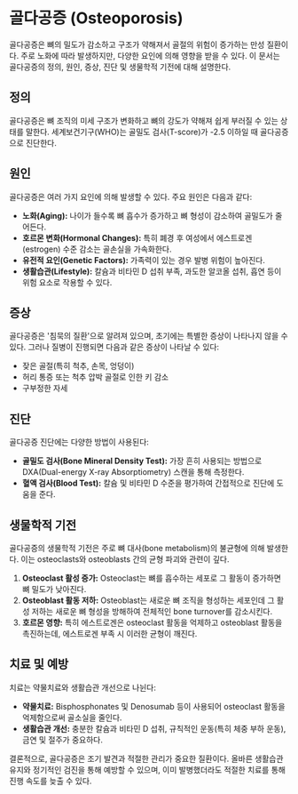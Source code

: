 

# 골다공증 (Osteoporosis)

골다공증은 뼈의 밀도가 감소하고 구조가 약해져서 골절의 위험이 증가하는 만성 질환이다. 주로 노화에 따라 발생하지만, 다양한 요인에 의해 영향을 받을 수 있다. 이 문서는 골다공증의 정의, 원인, 증상, 진단 및 생물학적 기전에 대해 설명한다.

## 정의
골다공증은 뼈 조직의 미세 구조가 변화하고 뼈의 강도가 약해져 쉽게 부러질 수 있는 상태를 말한다. 세계보건기구(WHO)는 골밀도 검사(T-score)가 -2.5 이하일 때 골다공증으로 진단한다.

## 원인
골다공증은 여러 가지 요인에 의해 발생할 수 있다. 주요 원인은 다음과 같다:

- **노화(Aging):** 나이가 들수록 뼈 흡수가 증가하고 뼈 형성이 감소하여 골밀도가 줄어든다.
- **호르몬 변화(Hormonal Changes):** 특히 폐경 후 여성에서 에스트로겐(estrogen) 수준 감소는 골손실을 가속화한다.
- **유전적 요인(Genetic Factors):** 가족력이 있는 경우 발병 위험이 높아진다.
- **생활습관(Lifestyle):** 칼슘과 비타민 D 섭취 부족, 과도한 알코올 섭취, 흡연 등이 위험 요소로 작용할 수 있다.

## 증상
골다공증은 '침묵의 질환'으로 알려져 있으며, 초기에는 특별한 증상이 나타나지 않을 수 있다. 그러나 질병이 진행되면 다음과 같은 증상이 나타날 수 있다:

- 잦은 골절(특히 척추, 손목, 엉덩이)
- 허리 통증 또는 척추 압박 골절로 인한 키 감소
- 구부정한 자세

## 진단
골다공증 진단에는 다양한 방법이 사용된다:

- **골밀도 검사(Bone Mineral Density Test):** 가장 흔히 사용되는 방법으로 DXA(Dual-energy X-ray Absorptiometry) 스캔을 통해 측정한다.
- **혈액 검사(Blood Test):** 칼슘 및 비타민 D 수준을 평가하여 간접적으로 진단에 도움을 준다.

## 생물학적 기전
골다공증의 생물학적 기전은 주로 뼈 대사(bone metabolism)의 불균형에 의해 발생한다. 이는 osteoclasts와 osteoblasts 간의 균형 파괴와 관련이 깊다.

1. **Osteoclast 활성 증가:** Osteoclast는 뼈를 흡수하는 세포로 그 활동이 증가하면 뼈 밀도가 낮아진다.
2. **Osteoblast 활동 저하:** Osteoblast는 새로운 뼈 조직을 형성하는 세포인데 그 활성 저하는 새로운 뼈 형성을 방해하여 전체적인 bone turnover를 감소시킨다.
3. **호르몬 영향:** 특히 에스트로겐은 osteoclast 활동을 억제하고 osteoblast 활동을 촉진하는데, 에스트로겐 부족 시 이러한 균형이 깨진다.

## 치료 및 예방
치료는 약물치료와 생활습관 개선으로 나뉜다:

- **약물치료:** Bisphosphonates 및 Denosumab 등이 사용되어 osteoclast 활동을 억제함으로써 골소실을 줄인다.
- **생활습관 개선:** 충분한 칼슘과 비타민 D 섭취, 규칙적인 운동(특히 체중 부하 운동), 금연 및 절주가 중요하다.

결론적으로, 골다공증은 조기 발견과 적절한 관리가 중요한 질환이다. 올바른 생활습관 유지와 정기적인 검진을 통해 예방할 수 있으며, 이미 발병했더라도 적절한 치료를 통해 진행 속도를 늦출 수 있다.